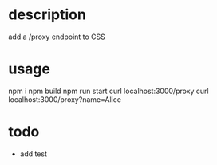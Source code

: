# description

 add a /proxy endpoint to CSS


# usage

 npm i
 npm build
 npm run start
 curl localhost:3000/proxy
 curl localhost:3000/proxy?name=Alice



# todo

 - add test

